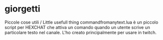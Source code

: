 # giorgetti
Piccole cose utili / Little usefull thing
commandfromanytext.lua è un piccolo script per HEXCHAT che attiva un comando quando un utente scrive un particolare testo nel canale. 
L'ho creato principalmente per usare in twitch.
